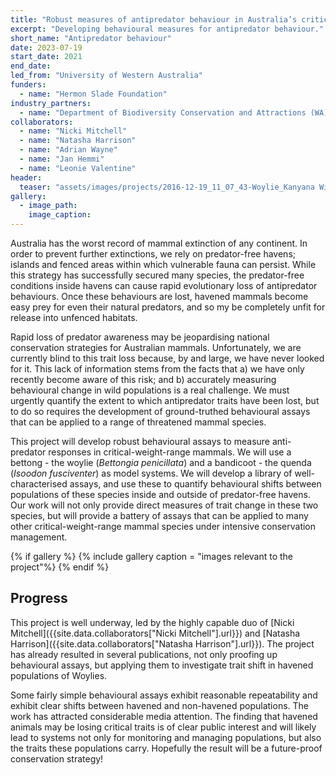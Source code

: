 ```yaml
---
title: "Robust measures of antipredator behaviour in Australia’s critical weight range mammals"
excerpt: "Developing behavioural measures for antipredator behaviour."
short_name: "Antipredator behaviour"
date: 2023-07-19
start_date: 2021
end_date:
led_from: "University of Western Australia"
funders:
  - name: "Hermon Slade Foundation"
industry_partners:
  - name: "Department of Biodiversity Conservation and Attractions (WA)"
collaborators:
  - name: "Nicki Mitchell"
  - name: "Natasha Harrison"
  - name: "Adrian Wayne"
  - name: "Jan Hemmi"
  - name: "Leonie Valentine"
header:
  teaser: "assets/images/projects/2016-12-19_11_07_43-Woylie_Kanyana Wildlife.jpg"
gallery:
  - image_path: 
    image_caption: 
---
```


Australia has the worst record of mammal extinction of any continent. In order to prevent further extinctions, we rely on predator-free havens; islands and fenced areas within which vulnerable fauna can persist. While this strategy has successfully secured many species, the predator-free conditions inside havens can cause rapid evolutionary loss of antipredator behaviours. Once these behaviours are lost, havened mammals become easy prey for even their natural predators, and so my be completely unfit for release into unfenced habitats. 

Rapid loss of predator awareness may be jeopardising national conservation strategies for Australian mammals. 
Unfortunately, we are currently blind to this trait loss because, by and large, we have never looked for it. This lack of information stems from the facts that a) we have only recently become aware of this risk; and b) accurately measuring behavioural change in wild populations is a real challenge. We must urgently quantify the extent to which antipredator traits have been lost, but to do so requires the development of ground-truthed behavioural assays that can be applied to a range of threatened mammal species.  

This project will develop robust behavioural assays to measure anti-predator responses in critical-weight-range mammals. We will use a bettong - the woylie (*Bettongia penicillata*) and a bandicoot - the quenda (*Isoodon fusciventer*) as model systems. We will develop a library of well-characterised assays, and use these to quantify behavioural shifts between populations of these species inside and outside of predator-free havens. Our work will not only provide direct measures of trait change in these two species, but will provide a battery of assays that can be applied to many other critical-weight-range mammal species under intensive conservation management. 

{% if gallery %}
{% include gallery caption = "images relevant to the project"%}
{% endif %}

## Progress

This project is well underway, led by the highly capable duo of [Nicki Mitchell]({{site.data.collaborators["Nicki Mitchell"].url}}) and [Natasha Harrison]({{site.data.collaborators["Natasha Harrison"].url}}).  The project has already resulted in several publications, not only proofing up behavioural assays, but applying them to investigate trait shift in havened populations of Woylies.

Some fairly simple behavioural assays exhibit reasonable repeatability and exhibit clear shifts between havened and non-havened populations.  The work has attracted considerable media attention. The finding that havened animals may be losing critical traits is of clear public interest and will likely lead to systems not only for monitoring and managing populations, but also the traits these populations carry.  Hopefully the result will be a future-proof conservation strategy!